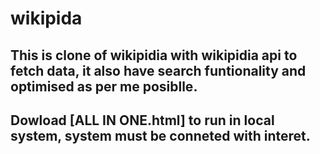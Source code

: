 # wikipida
## This is clone of wikipidia with wikipidia api to fetch data, it also have search funtionality and optimised as per me posiblle.
## Dowload [ALL IN ONE.html] to run in local system, system must be conneted with interet.
